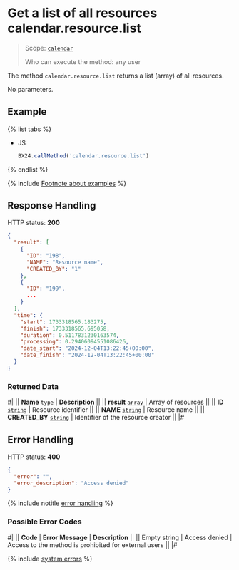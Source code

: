 # Get a list of all resources calendar.resource.list

> Scope: [`calendar`](../../scopes/permissions.md)
>
> Who can execute the method: any user

The method `calendar.resource.list` returns a list (array) of all resources.

No parameters.

## Example

{% list tabs %}

- JS

    ```js
    BX24.callMethod('calendar.resource.list')
    ```

{% endlist %}

{% include [Footnote about examples](../../../_includes/examples.md) %}

## Response Handling

HTTP status: **200**

```json
{
  "result": [
    {
      "ID": "198",
      "NAME": "Resource name",
      "CREATED_BY": "1"
    },
    {
      "ID": "199",
      ...
    }
  ],
  "time": {
    "start": 1733318565.183275,
    "finish": 1733318565.695058,
    "duration": 0.5117831230163574,
    "processing": 0.29406094551086426,
    "date_start": "2024-12-04T13:22:45+00:00",
    "date_finish": "2024-12-04T13:22:45+00:00"
  }
}
```

### Returned Data

#|
|| **Name**
`type` | **Description** ||
|| **result**
[`array`](../../data-types.md) | Array of resources ||
|| **ID**
[`string`](../../data-types.md) | Resource identifier ||
|| **NAME**
[`string`](../../data-types.md) | Resource name ||
|| **CREATED_BY**
[`string`](../../data-types.md) | Identifier of the resource creator ||
|#

## Error Handling

HTTP status: **400**

```json
{
  "error": "",
  "error_description": "Access denied"
}
```

{% include notitle [error handling](../../../_includes/error-info.md) %}

### Possible Error Codes

#|
|| **Code** | **Error Message** | **Description** ||
|| Empty string | Access denied | Access to the method is prohibited for external users ||
|#

{% include [system errors](../../../_includes/system-errors.md) %}